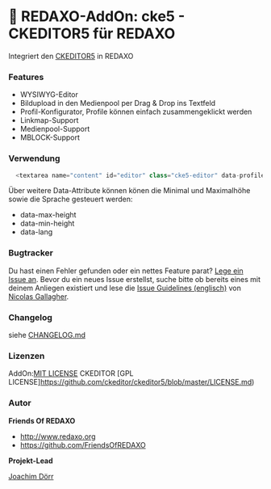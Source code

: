 🐣 REDAXO-AddOn: cke5 - CKEDITOR5 für REDAXO
================================================================================
Integriert den [CKEDITOR5](https://ckeditor.com) in REDAXO

### Features
- WYSIWYG-Editor 
- Bildupload in den Medienpool per Drag & Drop ins Textfeld
- Profil-Konfigurator, Profile können einfach zusammengeklickt werden
- Linkmap-Support
- Medienpool-Support
- MBLOCK-Support

### Verwendung 

```php 
  <textarea name="content" id="editor" class="cke5-editor" data-profile="default" data-lang="de" name="REX_INPUT_VALUE[1]">REX_VALUE[1]</textarea>
```
Über weitere Data-Attribute können könen die Minimal und Maximalhöhe sowie die Sprache gesteuert werden: 

- data-max-height
- data-min-height
- data-lang


### Bugtracker

Du hast einen Fehler gefunden oder ein nettes Feature parat? [Lege ein Issue an](https://github.com/FriendsOfREDAXO/cke5/issues). Bevor du ein neues Issue erstellst, suche bitte ob bereits eines mit deinem Anliegen existiert und lese die [Issue Guidelines (englisch)](https://github.com/necolas/issue-guidelines) von [Nicolas Gallagher](https://github.com/necolas/).


### Changelog

siehe [CHANGELOG.md](https://github.com/FriendsOfREDAXO/cke5/blob/master/CHANGELOG.md)

### Lizenzen

AddOn:[MIT LICENSE](https://github.com/FriendsOfREDAXO/cke5/blob/master/LICENSE)
CKEDITOR [GPL LICENSE]https://github.com/ckeditor/ckeditor5/blob/master/LICENSE.md)


### Autor

**Friends Of REDAXO**

* http://www.redaxo.org
* https://github.com/FriendsOfREDAXO

**Projekt-Lead**

[Joachim Dörr](https://github.com/joachimdoerr)


